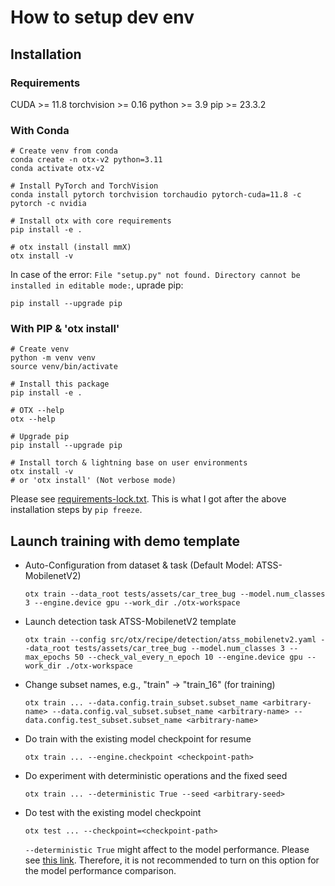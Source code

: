 # How to setup dev env

## Installation

### Requirements

CUDA >= 11.8
torchvision >= 0.16
python >= 3.9
pip >= 23.3.2

### With Conda

```console
# Create venv from conda
conda create -n otx-v2 python=3.11
conda activate otx-v2

# Install PyTorch and TorchVision
conda install pytorch torchvision torchaudio pytorch-cuda=11.8 -c pytorch -c nvidia

# Install otx with core requirements
pip install -e .

# otx install (install mmX)
otx install -v
```

In case of the error: `File "setup.py" not found. Directory cannot be installed in editable mode:`, uprade pip:

```
pip install --upgrade pip
```

### With PIP & 'otx install'

```console
# Create venv
python -m venv venv
source venv/bin/activate

# Install this package
pip install -e .

# OTX --help
otx --help

# Upgrade pip
pip install --upgrade pip

# Install torch & lightning base on user environments
otx install -v
# or 'otx install' (Not verbose mode)
```

Please see [requirements-lock.txt](requirements-lock.txt). This is what I got after the above installation steps by `pip freeze`.

## Launch training with demo template

- Auto-Configuration from dataset & task (Default Model: ATSS-MobilenetV2)

  ```console
  otx train --data_root tests/assets/car_tree_bug --model.num_classes 3 --engine.device gpu --work_dir ./otx-workspace
  ```

- Launch detection task ATSS-MobilenetV2 template

  ```console
  otx train --config src/otx/recipe/detection/atss_mobilenetv2.yaml --data_root tests/assets/car_tree_bug --model.num_classes 3 --max_epochs 50 --check_val_every_n_epoch 10 --engine.device gpu --work_dir ./otx-workspace
  ```

- Change subset names, e.g., "train" -> "train_16" (for training)

  ```console
  otx train ... --data.config.train_subset.subset_name <arbitrary-name> --data.config.val_subset.subset_name <arbitrary-name> --data.config.test_subset.subset_name <arbitrary-name>
  ```

- Do train with the existing model checkpoint for resume

  ```console
  otx train ... --engine.checkpoint <checkpoint-path>
  ```

- Do experiment with deterministic operations and the fixed seed

  ```console
  otx train ... --deterministic True --seed <arbitrary-seed>
  ```

- Do test with the existing model checkpoint

  ```console
  otx test ... --checkpoint=<checkpoint-path>
  ```

  `--deterministic True` might affect to the model performance. Please see [this link](https://lightning.ai/docs/pytorch/stable/common/trainer.html#deterministic). Therefore, it is not recommended to turn on this option for the model performance comparison.
